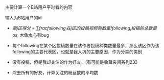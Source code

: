 主要计算一个B站用户平时看的内容

输入为B站用户的id

+ $第j区得分=\sum frac{following_i在j区的投稿视频的数量}/{following_i投稿的总数量}$
ps: 木鱼水心有bug
+ 每个following在某个区投稿数量在该作者投稿种类数量最多，那么该区作为该following的主要代表区，也就是我入坑的主要原因，作为分类的类别

+ 没有投稿，但是我却关注的作为好友，(有可能是收藏夹间系列233

+ 除去所有的好友，计算关注的粉丝数的平均数

